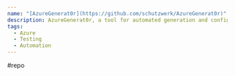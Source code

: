 ```yaml
---
name: "[AzureGenerat0r](https://github.com/schutzwerk/AzureGenerat0r)"
description: AzureGenerat0r, a tool for automated generation and configuration of test environments in Microsoft Azure
tags:
  - Azure
  - Testing
  - Automation
---
```

#repo